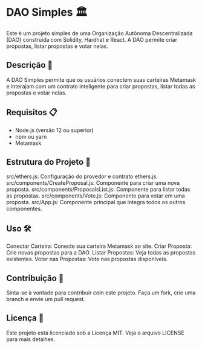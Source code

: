 # DAO Simples 🏛️

Este é um projeto simples de uma Organização Autônoma Descentralizada (DAO) construída com Solidity, Hardhat e React. A DAO permite criar propostas, listar propostas e votar nelas.

## Descrição 📜

A DAO Simples permite que os usuários conectem suas carteiras Metamask e interajam com um contrato inteligente para criar propostas, listar todas as propostas e votar nelas. 

## Requisitos 📋

- Node.js (versão 12 ou superior)
- npm ou yarn
- Metamask

## Estrutura do Projeto 📂
src/ethers.js: Configuração do provedor e contrato ethers.js.
src/components/CreateProposal.js: Componente para criar uma nova proposta.
src/components/ProposalsList.js: Componente para listar todas as propostas.
src/components/Vote.js: Componente para votar em uma proposta.
src/App.js: Componente principal que integra todos os outros componentes.

## Uso 🛠️
Conectar Carteira: Conecte sua carteira Metamask ao site.
Criar Proposta: Crie novas propostas para a DAO.
Listar Propostas: Veja todas as propostas existentes.
Votar nas Propostas: Vote nas propostas disponíveis.

## Contribuição 🤝
Sinta-se à vontade para contribuir com este projeto. Faça um fork, crie uma branch e envie um pull request.

## Licença 📄
Este projeto está licenciado sob a Licença MIT. Veja o arquivo LICENSE para mais detalhes.